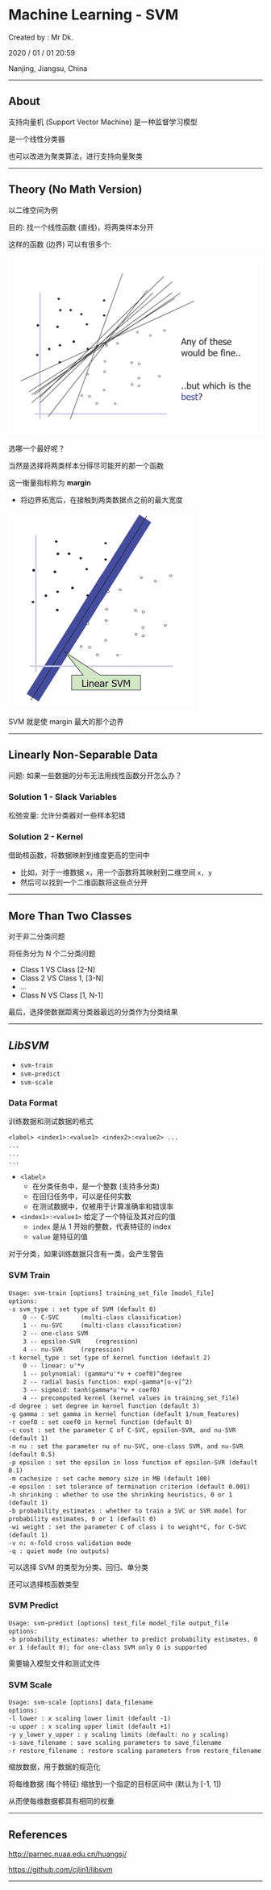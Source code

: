 # Machine Learning - SVM

Created by : Mr Dk.

2020 / 01 / 01 20:59

Nanjing, Jiangsu, China

---

## About

支持向量机 (Support Vector Machine) 是一种监督学习模型

是一个线性分类器

也可以改进为聚类算法，进行支持向量聚类

---

## Theory (No Math Version)

以二维空间为例

目的: 找一个线性函数 (直线)，将两类样本分开

这样的函数 (边界) 可以有很多个:

<img src="../img/svm-linear-function.png" alt="linear-function" style="zoom:50%;" />

选哪一个最好呢？

当然是选择将两类样本分得尽可能开的那一个函数

这一衡量指标称为 __margin__

* 将边界拓宽后，在接触到两类数据点之前的最大宽度

<img src="../img/svm-margin.png" alt="svm-margin" style="zoom: 50%;" />

SVM 就是使 margin 最大的那个边界

---

## Linearly Non-Separable Data

问题: 如果一些数据的分布无法用线性函数分开怎么办？

### Solution 1 - Slack Variables

松弛变量: 允许分类器对一些样本犯错

### Solution 2 - Kernel

借助核函数，将数据映射到维度更高的空间中

* 比如，对于一维数据 `x`，用一个函数将其映射到二维空间 `x, y`
* 然后可以找到一个二维函数将这些点分开

---

## More Than Two Classes

对于非二分类问题

将任务分为 N 个二分类问题

* Class 1 VS Class [2-N]
* Class 2 VS Class 1, [3-N]
* ...
* Class N VS Class [1, N-1]

最后，选择使数据距离分类器最远的分类作为分类结果

---

## _LibSVM_

* `svm-train`
* `svm-predict`
* `svm-scale`

### Data Format

训练数据和测试数据的格式

```
<label> <index1>:<value1> <index2>:<value2> ...
...
...
...
```

* `<label>`
  * 在分类任务中，是一个整数 (支持多分类)
  * 在回归任务中，可以是任何实数
  * 在测试数据中，仅被用于计算准确率和错误率
* `<index1>:<value1>` 给定了一个特征及其对应的值
  * `index` 是从 1 开始的整数，代表特征的 index
  * `value` 是特征的值

对于分类，如果训练数据只含有一类，会产生警告

### SVM Train

```
Usage: svm-train [options] training_set_file [model_file]
options:
-s svm_type : set type of SVM (default 0)
	0 -- C-SVC		(multi-class classification)
	1 -- nu-SVC		(multi-class classification)
	2 -- one-class SVM
	3 -- epsilon-SVR	(regression)
	4 -- nu-SVR		(regression)
-t kernel_type : set type of kernel function (default 2)
	0 -- linear: u'*v
	1 -- polynomial: (gamma*u'*v + coef0)^degree
	2 -- radial basis function: exp(-gamma*|u-v|^2)
	3 -- sigmoid: tanh(gamma*u'*v + coef0)
	4 -- precomputed kernel (kernel values in training_set_file)
-d degree : set degree in kernel function (default 3)
-g gamma : set gamma in kernel function (default 1/num_features)
-r coef0 : set coef0 in kernel function (default 0)
-c cost : set the parameter C of C-SVC, epsilon-SVR, and nu-SVR (default 1)
-n nu : set the parameter nu of nu-SVC, one-class SVM, and nu-SVR (default 0.5)
-p epsilon : set the epsilon in loss function of epsilon-SVR (default 0.1)
-m cachesize : set cache memory size in MB (default 100)
-e epsilon : set tolerance of termination criterion (default 0.001)
-h shrinking : whether to use the shrinking heuristics, 0 or 1 (default 1)
-b probability_estimates : whether to train a SVC or SVR model for probability estimates, 0 or 1 (default 0)
-wi weight : set the parameter C of class i to weight*C, for C-SVC (default 1)
-v n: n-fold cross validation mode
-q : quiet mode (no outputs)
```

可以选择 SVM 的类型为分类、回归、单分类

还可以选择核函数类型

### SVM Predict

```
Usage: svm-predict [options] test_file model_file output_file
options:
-b probability_estimates: whether to predict probability estimates, 0 or 1 (default 0); for one-class SVM only 0 is supported
```

需要输入模型文件和测试文件

### SVM Scale

```
Usage: svm-scale [options] data_filename
options:
-l lower : x scaling lower limit (default -1)
-u upper : x scaling upper limit (default +1)
-y y_lower y_upper : y scaling limits (default: no y scaling)
-s save_filename : save scaling parameters to save_filename
-r restore_filename : restore scaling parameters from restore_filename
```

缩放数据，用于数据的规范化

将每维数据 (每个特征) 缩放到一个指定的目标区间中 (默认为 [-1, 1])

从而使每维数据都具有相同的权重

---

## References

http://parnec.nuaa.edu.cn/huangsj/

https://github.com/cjlin1/libsvm

---


